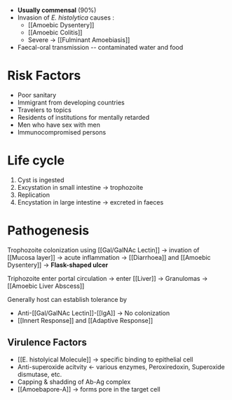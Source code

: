 - **Usually commensal** (90%)
- Invasion of *E. histolytica* causes :
	- [[Amoebic Dysentery]]
	- [[Amoebic Colitis]]
	- Severe -> [[Fulminant Amoebiasis]]
- Faecal-oral transmission -- contaminated water and food 

# Risk Factors
- Poor sanitary
- Immigrant from developing countries
- Travelers to topics
- Residents of institutions for mentally retarded
- Men who have sex with men
- Immunocompromised persons

# Life cycle
1. Cyst is ingested 
2. Excystation in small intestine -> trophozoite
3. Replication
4. Encystation in large intestine -> excreted in faeces

# Pathogenesis
Trophozoite colonization using [[Gal/GalNAc Lectin]] -> invation of [[Mucosa layer]] -> acute inflammation -> [[Diarrhoea]] and [[Amoebic Dysentery]] -> **Flask-shaped ulcer**

Triphozoite enter portal circulation -> enter [[Liver]] -> Granulomas -> [[Amoebic Liver Abscess]]

Generally host can establish tolerance by
- Anti-[[Gal/GalNAc Lectin]]-[[IgA]] -> No colonization
- [[Innert Response]] and [[Adaptive Response]]

## Virulence Factors
- [[E. histolyical Molecule]] -> specific binding to epithelial cell
- Anti-superoxide acitvity <- various enzymes, Peroxiredoxin, Superoxide dismutase, etc.
- Capping & shadding of Ab-Ag complex
- [[Amoebapore-A]] -> forms pore in the target cell